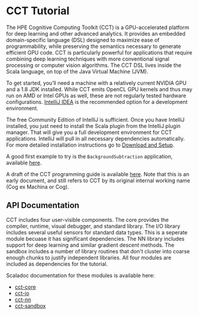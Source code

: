 # CCT Tutorial

The HPE Cognitive Computing Toolkit (CCT) is a GPU-accelerated platform for deep
learning and other advanced analytics. It provides an embedded domain-specific
language (DSL) designed to maximize ease of programmability, while preserving
the semantics necessary to generate efficient GPU code. CCT is particularly
powerful for applications that require combining deep learning techniques with
more conventional signal processing or computer vision algorithms. The CCT DSL
lives inside the Scala language, on top of the Java Virtual Machine (JVM).

To get started, you’ll need a machine with a relatively current NVIDIA GPU and a
1.8 JDK installed. While CCT emits OpenCL GPU kernels and thus may run on AMD or
Intel GPUs as well, these are not regularly tested hardware configurations.
[IntelliJ IDEA](https://www.jetbrains.com/idea/) is the recommended option for a
development environment.

The free Community Edition of IntelliJ is sufficient. Once you have IntelliJ
installed, you just need to install the Scala plugin from the IntelliJ plugin
manager. That will give you a full development environment for CCT applications.
IntelliJ will pull in all necessary dependencies automatically.  For more detailed
installation instructions go to [Download and Setup](https://github.com/hpe-cct/cct-tutorial/blob/master/DownloadAndSetup.md).

A good first example to try is the `BackgroundSubtraction` application,
available
[here](https://github.com/hpe-cct/cct-tutorial/blob/master/src/main/scala/tutorial/cogio/BackgroundSubtraction.scala).

A draft of the CCT programming guide is available
[here](http://hpe-cct.github.io/docs/CogProgrammingTutorial_4_1.pdf). Note that
this is an early document, and still refers to CCT by its original internal
working name (Cog ex Machina or Cog).

## API Documentation

CCT includes four user-visible components. The core provides the compiler, runtime, visual debugger, and standard library. 
The I/O library includes several useful sensors for standard data types. This is a seperate module becuase it has significant
dependencies. The NN library includes support for deep learning and similar gradient descent methods. The sandbox includes a 
number of library routines that don't cluster into coarse enough chunks to justify independent libraries. All four modules 
are included as dependencies for the tutorial.

Scaladoc documentation for these modules is available here:

  * [cct-core](https://hpe-cct.github.io/scaladoc/cct-core_2.11-5.0.0-alpha.3/)
  * [cct-io](https://hpe-cct.github.io/scaladoc/cct-io_2.11-0.8.7/)
  * [cct-nn](https://hpe-cct.github.io/scaladoc/cct-nn_2.11-2.0.0-alpha.2/)
  * [cct-sandbox](https://hpe-cct.github.io/scaladoc/cct-sandbox_2.11-1.2.9/)
